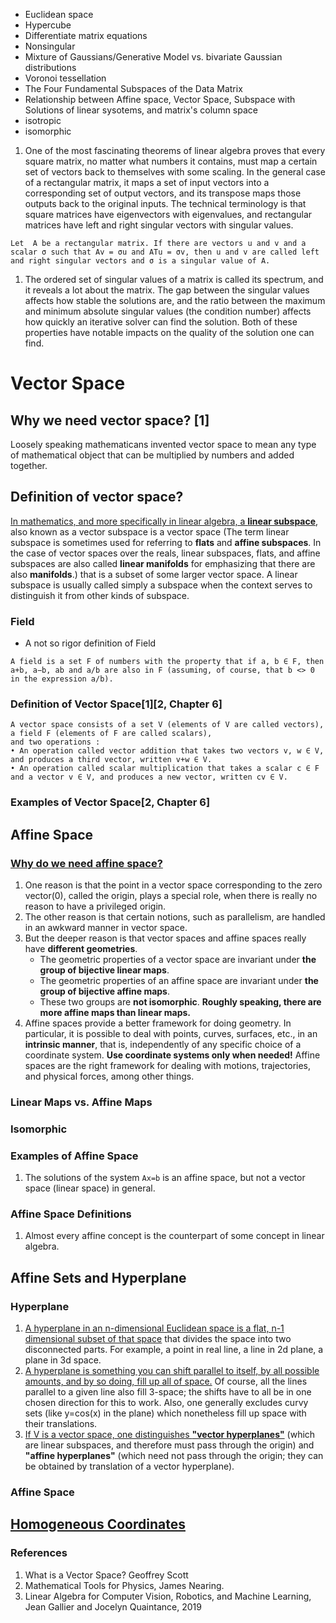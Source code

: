 * Euclidean space
* Hypercube
* Differentiate matrix equations
* Nonsingular
* Mixture of Gaussians/Generative Model vs. bivariate Gaussian distributions
* Voronoi tessellation
* The Four Fundamental Subspaces of the Data Matrix
* Relationship between Affine space, Vector Space, Subspace with Solutions of linear sysotems, and matrix's column space
* isotropic
* isomorphic


1. One of the most fascinating theorems of linear algebra proves that every square matrix, no matter what numbers it contains, must map a certain set of vectors back to themselves with some scaling. In the general case of a rectangular matrix, it maps a set of input vectors into a corresponding set of output vectors, and its transpose maps those outputs back to the original inputs. The technical terminology is that square matrices have eigenvectors with eigenvalues, and rectangular matrices have left and right singular vectors with singular values.

```
Let  A be a rectangular matrix. If there are vectors u and v and a scalar σ such that Av = σu and ATu = σv, then u and v are called left and right singular vectors and σ is a singular value of A.

```
1. The ordered set of singular values of a matrix is called its spectrum, and it reveals a lot about the matrix. The gap between the singular values affects how stable the solutions are, and the ratio between the maximum and minimum absolute singular values (the condition number) affects how quickly an iterative solver can find the solution. Both of these properties have notable impacts on the quality of the solution one can find.



# Vector Space
## Why we need vector space? [1]
Loosely speaking mathematicans invented vector space to mean any type of mathematical object that can be multiplied by numbers and added together.

## Definition of vector space?
[In mathematics, and more specifically in linear algebra, a **linear subspace**](https://en.wikipedia.org/wiki/Linear_subspace), also known as a vector subspace is a vector space (The term linear subspace is sometimes used for referring to **flats** and **affine subspaces**. In the case of vector spaces over the reals, linear subspaces, flats, and affine subspaces are also called **linear manifolds** for emphasizing that there are also **manifolds**.) that is a subset of some larger vector space. A linear subspace is usually called simply a subspace when the context serves to distinguish it from other kinds of subspace.


### Field
* A not so rigor definition of Field
```
A field is a set F of numbers with the property that if a, b ∈ F, then a+b, a−b, ab and a/b are also in F (assuming, of course, that b <> 0 in the expression a/b).
```

### Definition of Vector Space[1][2, Chapter 6]
```
A vector space consists of a set V (elements of V are called vectors), a field F (elements of F are called scalars), 
and two operations :
• An operation called vector addition that takes two vectors v, w ∈ V, and produces a third vector, written v+w ∈ V.
• An operation called scalar multiplication that takes a scalar c ∈ F and a vector v ∈ V, and produces a new vector, written cv ∈ V.
```

### Examples of Vector Space[2, Chapter 6]

## Affine Space
### [Why do we need affine space? ](http://www.cis.upenn.edu/~cis610/geombchap2.pdf)
1. One reason is that the point in a vector space corresponding to the zero vector(0), called the origin, plays a special role, when there is really no reason to have a privileged origin. 
1. The other reason is that certain notions, such as parallelism, are handled in an awkward manner in vector space. 
1. But the deeper reason is that vector spaces and affine spaces really have **different geometries**. 
   * The geometric properties of a vector space are invariant under **the group of bijective linear maps**. 
   * The geometric properties of an affine space are invariant under **the group of bijective affine maps**.
   * These two groups are **not isomorphic**. **Roughly speaking, there are more affine maps than linear maps.**
1. Affine spaces provide a better framework for doing geometry. In particular, it is possible to deal with points, curves, surfaces, etc., in an **intrinsic manner**, that is, independently of any specific choice of a coordinate system. **Use coordinate systems only when needed!** Affine spaces are the right framework for dealing with motions, trajectories, and physical forces, among other things.

### Linear Maps vs. Affine Maps
### Isomorphic

### Examples of Affine Space
1. The solutions of the system ```Ax=b``` is an affine space, but not a vector space (linear space) in general.

### Affine Space Definitions
1. Almost every affine concept is the counterpart of some concept in linear algebra.


## Affine Sets and Hyperplane
### Hyperplane
1. [A hyperplane in an n-dimensional Euclidean space is a flat, n-1 dimensional subset of that space](https://www.quora.com/Support-Vector-Machines-What-is-an-intuitive-explanation-of-hyperplane) that divides the space into two disconnected parts. 
For example, a point in real line, a line in 2d plane, a plane in 3d space.
1. [A hyperplane is something you can shift parallel to itself, by all possible amounts, and by so doing, fill up all of space.](https://math.stackexchange.com/questions/292066/intuition-about-hyperplane) Of course, all the lines parallel to a given line also fill 3-space; the shifts have to all be in one chosen direction for this to work. Also, one generally excludes curvy sets (like y=cos(x) in the plane) which nonetheless fill up space with their translations.
1. [If V is a vector space, one distinguishes **"vector hyperplanes"**](https://en.wikipedia.org/wiki/Hyperplane) (which are linear subspaces, and therefore must pass through the origin) and **"affine hyperplanes"** (which need not pass through the origin; they can be obtained by translation of a vector hyperplane).

### Affine Space

## [Homogeneous Coordinates](https://hackernoon.com/programmers-guide-to-homogeneous-coordinates-73cbfd2bcc65)


### References
1. What is a Vector Space? Geoffrey Scott
1. Mathematical Tools for Physics, James Nearing. 
1. Linear Algebra for Computer Vision, Robotics, and Machine Learning, Jean Gallier and Jocelyn Quaintance, 2019
